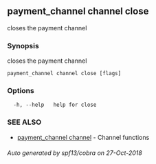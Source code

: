 ## payment_channel channel close

closes the payment channel

### Synopsis

closes the payment channel

```
payment_channel channel close [flags]
```

### Options

```
  -h, --help   help for close
```

### SEE ALSO

* [payment_channel channel](payment_channel_channel.md)	 - Channel functions

###### Auto generated by spf13/cobra on 27-Oct-2018

